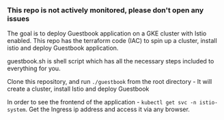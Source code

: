 ### This repo is not actively monitored, please don't open any issues


The goal is to deploy Guestbook application on a GKE cluster with Istio enabled. This repo has the terraform code (IAC)  to spin up a cluster, install istio and deploy Guestbook application.

guestbook.sh is  shell script which has all the necessary steps included to everything for you. 

Clone this repository, and run ``` ./guestbook ``` from the root directory - It will create a cluster, install Istio and deploy Guestbook

In order to see the frontend of the application - ``` kubectl get svc -n istio-system ```. Get the Ingress ip address and access it via any browser.



